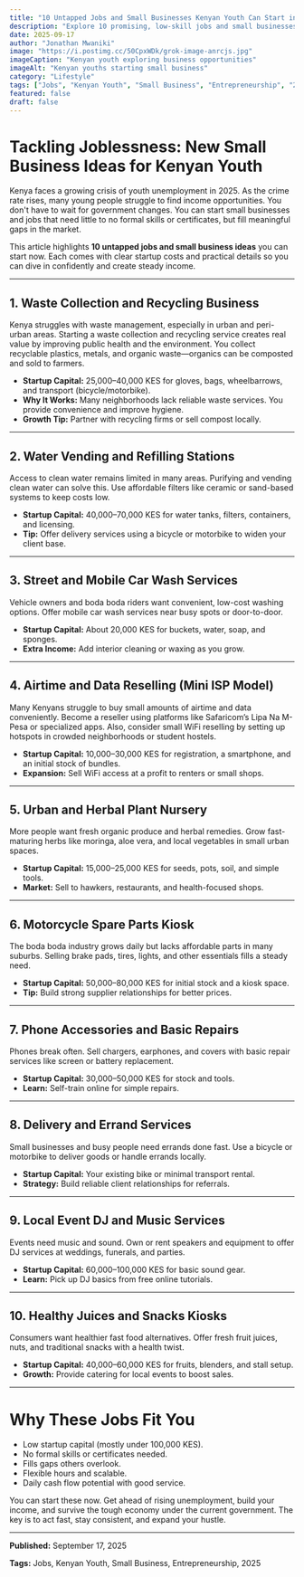 ```yaml
---
title: "10 Untapped Jobs and Small Businesses Kenyan Youth Can Start in 2025-2026"
description: "Explore 10 promising, low-skill jobs and small businesses that Kenyan youth can start now, with detailed capital needs and growth potential for 2025 and beyond."
date: 2025-09-17
author: "Jonathan Mwaniki"
image: "https://i.postimg.cc/50CpxWDk/grok-image-anrcjs.jpg"
imageCaption: "Kenyan youth exploring business opportunities"
imageAlt: "Kenyan youths starting small business"
category: "Lifestyle"
tags: ["Jobs", "Kenyan Youth", "Small Business", "Entrepreneurship", "2025"]
featured: false
draft: false
---
```


# Tackling Joblessness: New Small Business Ideas for Kenyan Youth

Kenya faces a growing crisis of youth unemployment in 2025. As the crime rate rises, many young people struggle to find income opportunities. You don't have to wait for government changes. You can start small businesses and jobs that need little to no formal skills or certificates, but fill meaningful gaps in the market.

This article highlights **10 untapped jobs and small business ideas** you can start now. Each comes with clear startup costs and practical details so you can dive in confidently and create steady income.

---

## 1. Waste Collection and Recycling Business

Kenya struggles with waste management, especially in urban and peri-urban areas. Starting a waste collection and recycling service creates real value by improving public health and the environment. You collect recyclable plastics, metals, and organic waste—organics can be composted and sold to farmers.

- **Startup Capital:** 25,000–40,000 KES for gloves, bags, wheelbarrows, and transport (bicycle/motorbike).
- **Why It Works:** Many neighborhoods lack reliable waste services. You provide convenience and improve hygiene.
- **Growth Tip:** Partner with recycling firms or sell compost locally.

---

## 2. Water Vending and Refilling Stations

Access to clean water remains limited in many areas. Purifying and vending clean water can solve this. Use affordable filters like ceramic or sand-based systems to keep costs low.

- **Startup Capital:** 40,000–70,000 KES for water tanks, filters, containers, and licensing.
- **Tip:** Offer delivery services using a bicycle or motorbike to widen your client base.

---

## 3. Street and Mobile Car Wash Services

Vehicle owners and boda boda riders want convenient, low-cost washing options. Offer mobile car wash services near busy spots or door-to-door.

- **Startup Capital:** About 20,000 KES for buckets, water, soap, and sponges.
- **Extra Income:** Add interior cleaning or waxing as you grow.

---

## 4. Airtime and Data Reselling (Mini ISP Model)

Many Kenyans struggle to buy small amounts of airtime and data conveniently. Become a reseller using platforms like Safaricom’s Lipa Na M-Pesa or specialized apps. Also, consider small WiFi reselling by setting up hotspots in crowded neighborhoods or student hostels.

- **Startup Capital:** 10,000–30,000 KES for registration, a smartphone, and an initial stock of bundles.
- **Expansion:** Sell WiFi access at a profit to renters or small shops.

---

## 5. Urban and Herbal Plant Nursery

More people want fresh organic produce and herbal remedies. Grow fast-maturing herbs like moringa, aloe vera, and local vegetables in small urban spaces.

- **Startup Capital:** 15,000–25,000 KES for seeds, pots, soil, and simple tools.
- **Market:** Sell to hawkers, restaurants, and health-focused shops.

---

## 6. Motorcycle Spare Parts Kiosk

The boda boda industry grows daily but lacks affordable parts in many suburbs. Selling brake pads, tires, lights, and other essentials fills a steady need.

- **Startup Capital:** 50,000–80,000 KES for initial stock and a kiosk space.
- **Tip:** Build strong supplier relationships for better prices.

---

## 7. Phone Accessories and Basic Repairs

Phones break often. Sell chargers, earphones, and covers with basic repair services like screen or battery replacement.

- **Startup Capital:** 30,000–50,000 KES for stock and tools.
- **Learn:** Self-train online for simple repairs.

---

## 8. Delivery and Errand Services

Small businesses and busy people need errands done fast. Use a bicycle or motorbike to deliver goods or handle errands locally.

- **Startup Capital:** Your existing bike or minimal transport rental.
- **Strategy:** Build reliable client relationships for referrals.

---

## 9. Local Event DJ and Music Services

Events need music and sound. Own or rent speakers and equipment to offer DJ services at weddings, funerals, and parties.

- **Startup Capital:** 60,000–100,000 KES for basic sound gear.
- **Learn:** Pick up DJ basics from free online tutorials.

---

## 10. Healthy Juices and Snacks Kiosks

Consumers want healthier fast food alternatives. Offer fresh fruit juices, nuts, and traditional snacks with a health twist.

- **Startup Capital:** 40,000–60,000 KES for fruits, blenders, and stall setup.
- **Growth:** Provide catering for local events to boost sales.

---

# Why These Jobs Fit You

- Low startup capital (mostly under 100,000 KES).
- No formal skills or certificates needed.
- Fills gaps others overlook.
- Flexible hours and scalable.
- Daily cash flow potential with good service.

You can start these now. Get ahead of rising unemployment, build your income, and survive the tough economy under the current government. The key is to act fast, stay consistent, and expand your hustle.

---

<div class="article,meta">
  <p><strong>Published:</strong> September 17, 2025</p>
  <p><strong>Tags:</strong> Jobs, Kenyan Youth, Small Business, Entrepreneurship, 2025</p>
</div>
